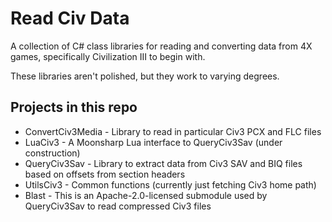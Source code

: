 # Read Civ Data

A collection of C# class libraries for reading and converting data from 4X games, specifically Civilization III to begin with.

These libraries aren't polished, but they work to varying degrees.

## Projects in this repo

- ConvertCiv3Media - Library to read in particular Civ3 PCX and FLC files
- LuaCiv3 - A Moonsharp Lua interface to QueryCiv3Sav (under construction)
- QueryCiv3Sav - Library to extract data from Civ3 SAV and BIQ files based on offsets from section headers
- UtilsCiv3 - Common functions (currently just fetching Civ3 home path)
- Blast - This is an Apache-2.0-licensed submodule used by QueryCiv3Sav to read compressed Civ3 files
